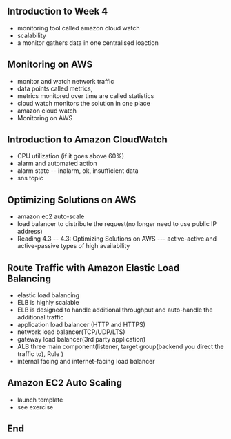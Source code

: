 ## Introduction to Week 4
- monitoring tool called amazon cloud watch
- scalability
- a monitor gathers data in one centralised loaction

## Monitoring on AWS
- monitor and watch network traffic
- data points called metrics,
- metrics monitored over time are called statistics
- cloud watch monitors the solution in one place
- amazon cloud watch
- Monitoring on AWS

## Introduction to Amazon CloudWatch
- CPU utilization (if it goes above 60%)
- alarm and automated action
- alarm state -- inalarm, ok, insufficient data
- sns topic

## Optimizing Solutions on AWS
- amazon ec2 auto-scale
- load balancer to distribute the request(no longer need to use public IP address)
- Reading 4.3 --  4.3: Optimizing Solutions on AWS --- active-active and active-passive types of high availability

## Route Traffic with Amazon Elastic Load Balancing
- elastic load balancing
- ELB is highly scalable
- ELB is designed to handle additional throughput and auto-handle the additional traffic
- application load balancer (HTTP and HTTPS)
- network load balancer(TCP/UDP/LTS)
- gateway load balancer(3rd party application)
- ALB three main component(listener, target group(backend you direct the traffic to), Rule )
- internal facing and internet-facing load balancer

## Amazon EC2 Auto Scaling
- launch template
- see exercise

## End
